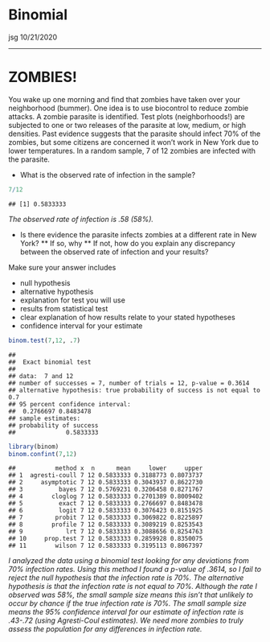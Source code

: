Binomial
================
jsg
10/21/2020

-----

# ZOMBIES\!

You wake up one morning and find that zombies have taken over your
neighborhood (bummer). One idea is to use biocontrol to reduce zombie
attacks. A zombie parasite is identified. Test plots (neighborhoods\!)
are subjected to one or two releases of the parasite at low, medium, or
high densities. Past evidence suggests that the parasite should infect
70% of the zombies, but some citizens are concerned it won’t work in New
York due to lower temperatures. In a random sample, 7 of 12 zombies are
infected with the parasite.

  - What is the observed rate of infection in the sample?

<!-- end list -->

``` r
7/12
```

    ## [1] 0.5833333

*The observed rate of infection is .58 (58%).*

  - Is there evidence the parasite infects zombies at a different rate
    in New York? \*\* If so, why \*\* If not, how do you explain any
    discrepancy between the observed rate of infection and your results?

Make sure your answer includes

  - null hypothesis
  - alternative hypothesis
  - explanation for test you will use
  - results from statistical test
  - clear explanation of how results relate to your stated hypotheses
  - confidence interval for your estimate

<!-- end list -->

``` r
binom.test(7,12, .7)
```

    ## 
    ##  Exact binomial test
    ## 
    ## data:  7 and 12
    ## number of successes = 7, number of trials = 12, p-value = 0.3614
    ## alternative hypothesis: true probability of success is not equal to 0.7
    ## 95 percent confidence interval:
    ##  0.2766697 0.8483478
    ## sample estimates:
    ## probability of success 
    ##              0.5833333

``` r
library(binom)
binom.confint(7,12)
```

    ##           method x  n      mean     lower     upper
    ## 1  agresti-coull 7 12 0.5833333 0.3188773 0.8073737
    ## 2     asymptotic 7 12 0.5833333 0.3043937 0.8622730
    ## 3          bayes 7 12 0.5769231 0.3206458 0.8271767
    ## 4        cloglog 7 12 0.5833333 0.2701389 0.8009402
    ## 5          exact 7 12 0.5833333 0.2766697 0.8483478
    ## 6          logit 7 12 0.5833333 0.3076423 0.8151925
    ## 7         probit 7 12 0.5833333 0.3069822 0.8225897
    ## 8        profile 7 12 0.5833333 0.3089219 0.8253543
    ## 9            lrt 7 12 0.5833333 0.3088656 0.8254763
    ## 10     prop.test 7 12 0.5833333 0.2859928 0.8350075
    ## 11        wilson 7 12 0.5833333 0.3195113 0.8067397

*I analyzed the data using a binomial test looking for any deviations
from 70% infection rates. Using this method I found a p-value of .3614,
so I fail to reject the null hypothesis that the infection rate is 70%.
The alternative hypothesis is that the infection rate is not equal to
70%. Although the rate I observed was 58%, the small sample size means
this isn’t that unlikely to occur by chance if the true infection rate
is 70%. The small sample size means the 95% confidence interval for our
estimate of infection rate is .43-.72 (using Agresti-Coul estimates). We
need more zombies to truly assess the population for any differences in
infection rate.*

